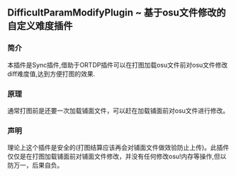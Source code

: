 ## DifficultParamModifyPlugin ~ 基于osu文件修改的自定义难度插件

### 简介
本插件是Sync插件,借助于ORTDP插件可以在打图加载osu文件前对osu文件修改diff难度值,达到方便打图的效果.

### 原理
通常打图前是还要一次加载铺面文件，可以赶在加载铺面前对osu文件进行修改。

### 声明
理论上这个插件是安全的(打图结算应该再会对铺面文件做效验防止上传)。此插件仅仅是在打图加载铺面前对铺面文件修改，并没有任何修改osu!内存等操作,但以防万一，后果自负。

